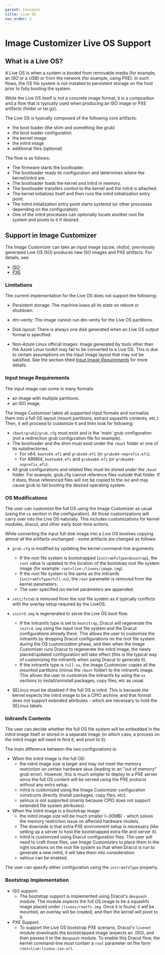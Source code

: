 ```yaml
---
parent: Concepts
title: Live OS
nav_order: 2
---
```


# Image Customizer Live OS Support

## What is a Live OS?

A Live OS is when a system is booted from removable media (for example, an ISO
or a USB) or from the network (for example, using PXE). In such flows, the OS
file system is not installed to persistent storage on the host prior to fully
booting the system.

While the Live OS itself is not a concrete image format, it is a composition
and a flow that is typically used when producing an ISO image or PXE artifacts
(folder or tar.gz).

The Live OS is typically composed of the following core artifacts:
- the boot loader (the shim and something like grub)
- the boot loader configuration
- the kernel image
- the initrd image
- additional files (optional)

The flow is as follows:
- The firmware starts the bootloader.
- The bootloader reads its configuration and determines where the kernel/initrd
  are.
- The bootloader loads the kernel and initrd in memory.
- The bootloader transfers control to the kernel and the initrd is attached.
- The kernel initializes itself and then runs the initrd initialization entry
  point.
- The initrd initialization entry point starts systemd (or other processes
  depending on the configuration)
- One of the initrd processes can optionally locate another root file system and
  pivots to it if desired.

## Support  in Image Customizer

The Image Customizer can take an input image (qcow, vhd(x), prerviously generated
Live OS ISO) produces new ISO images and PXE artifacts. For details, see:
- [ISO](./iso.md)
- [PXE](./pxe.md)

### Limitations

The current implementation for the Live OS does not support the following:

- Persistent storage: The machine loses all its state on reboot or shutdown.

- dm-verity: The image cannot run dm-verity for the Live OS partitions.

- Disk layout: There is always one disk generated when an Live OS output format
  is specified.
  
- Non-Azure Linux official images: Image generated by tools other than the Azure Linux
  toolkit may fail to be converted to a Live OS. This is due to certain assumptions
  on the input image layout that may not be satisfied. See the section titled
  [Input Image Requirements](#input-image-requirements) for more details.

### Input Image Requirements

The input image can come in many formats:
- an image with multiple partitions.
- an ISO image.

The Image Customizer takes all supported input formats and normalize them
into a full OS layout (mount partitions, extract squashfs contents, etc.).
Then, it will proceed to customize it and then look for following:

- `/boot/grub2/grub.cfg` must exist and is the 'main' grub configuration (not
  a redirection grub configuration file for example).
- The bootloader and the shim must exist under the `/boot` folder or one of
  its subdirectories.
  - For x64, `bootx64.efi` and `grubx64.efi` (or `grubx64-noprefix.efi`).
  - For ARM64, `bootaa64.efi` and `grubaa64.efi` (or `grubaa64-noprefix.efi`).
- All grub configurations and related files must be stored under the `/boot`
  folder. For example, grub.cfg cannot reference files outside that folder.
  If it does, those referenced files will not be copied to the iso and may
  cause grub to fail booting the desired operating system.

### OS Modifications

The user can customize the full OS using the Image Customizer as usual (using
the `os` section in the configuration). All those customizations will carry over
into the Live OS naturally. This includes customizations for kernel modules,
dracut, and other early boot-time actions.

While converting the input full disk image into a Live OS involves copying
almost all the artifacts unchanged - some artifacts are changed as follows:

- `grub.cfg` is modified by updating the kernel command-line arguments:
  - If the root file system is bootstrapped (`initramfsType=boostrap`), the
    `root` value is updated to the location of the bootstrap root file system
    image (for example: `root=live:/liveos/image.img`).
  - If the root file system is the same as the initramfs (`initramfsType=full-os`),
    the `root` parameter is removed from the kernel parameters.
  - The user-specified iso kernel parameters are appended.

- `/etc/fstab` is removed from the root file system as it typically conflicts
  with the overlay setup required by the LiveOS.

- `initrd.img` is regenerated to serve the Live OS boot flow.
  - If the initramfs type is set to `bootstrap`, Dracut will regenerate the
    `initrd.img` using the input root file system and the Dracut configurations
    already there. This allows the user to customize the initramfs by dropping
    Dracut configurations on the root file system during the OS customization
    phase, and then when the Image Customizer runs Dracut to regenerate the
    initrd image, the newly placed/updated configuration will take effect (this
    is the typical way of customizing the initramfs when using Dracut to generate
    it).
  - If the initramfs type is `full-os`, the Image Customizer copies all the mounted
    partitions (minus the `/boot` folder) to the initramfs image. This allows the
    user to customize the initramfs by using the `os` sections to install/uninstall
    packages, copy files, etc as usual.

- SELinux must be disabled if the full OS is initrd. This is because the kernel
  expects the initrd image to be a CPIO archive, and that format does not
  support extended attributes - which are necessary to hold the SELinux labels.    

### Initramfs Contents

The user can decide whether the full OS file system will be embedded in the
initrd image itself or stored in a separate image (in which case, a process
on the initrd image will need to find it, and pivot to it).

The main difference between the two configurations is:
- When the initrd image is the full OS:
  - the initrd image size is larger and may not meet the memory restriction on
    certain hardware skus (leading to an "out of memory" grub error). However,
    this is much simpler to deploy to a PXE server since the full OS content
    will be served using the PXE protocol without any extra setup.
  - initrd is customized using the Image Customizer configuration constructs
    directly (install packages, copy files, etc).
  - selinux is not supported (mainly because CPIO does not support extended file
    system attributes).
- When the initrd image is a bootstrap image:
  - the initrd image size will be much smaller (~30MB) - which solves the memory
    restriction issue on affected hardware models.
  - The downside is that extra PXE environment setup is necessary (like setting up
    a server to host the bootstrapped extra file and server it).
  - initrd is customized using Dracut configuration files. The user will need to
    craft those files, use Image Customizers to place them in the right locations
    on the root file system so that when Dracut is run to generate a new initrd,
    it will take them into consideration.
  - selinux can be enabled.

The user can specify either configuration using the `initramfsType` property.

### Bootstrap Implementation

- ISO support:
  - The bootstrap support is implemented using Dracut's `dmsquash` module. The
    module expects the full OS image to be a squashfs image placed under
    `/liveos/rootfs.img`. Once it is found, it will be mounted, an overlay will
    be created, and then the kernel will pivot to it.
- PXE Support:
  - To support the Live OS bootstrap PXE scenario, Dracut's `livenet` module
    downloads the bootstrapped image (expects an .ISO), and then passes it to the
    `dmsquash` module. To enable this Dracut flow, the kernel command-line must
    contain a `root` parameter on the form `root=live:liveos-iso-url`.
